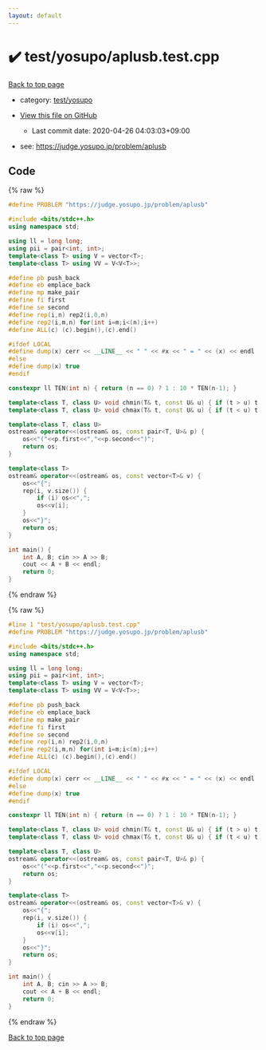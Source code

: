 ```yaml
---
layout: default
---
```


<!-- mathjax config similar to math.stackexchange -->
<script type="text/javascript" async
  src="https://cdnjs.cloudflare.com/ajax/libs/mathjax/2.7.5/MathJax.js?config=TeX-MML-AM_CHTML">
</script>
<script type="text/x-mathjax-config">
  MathJax.Hub.Config({
    TeX: { equationNumbers: { autoNumber: "AMS" }},
    tex2jax: {
      inlineMath: [ ['$','$'] ],
      processEscapes: true
    },
    "HTML-CSS": { matchFontHeight: false },
    displayAlign: "left",
    displayIndent: "2em"
  });
</script>

<script type="text/javascript" src="https://cdnjs.cloudflare.com/ajax/libs/jquery/3.4.1/jquery.min.js"></script>
<script src="https://cdn.jsdelivr.net/npm/jquery-balloon-js@1.1.2/jquery.balloon.min.js" integrity="sha256-ZEYs9VrgAeNuPvs15E39OsyOJaIkXEEt10fzxJ20+2I=" crossorigin="anonymous"></script>
<script type="text/javascript" src="../../../assets/js/copy-button.js"></script>
<link rel="stylesheet" href="../../../assets/css/copy-button.css" />


# :heavy_check_mark: test/yosupo/aplusb.test.cpp

<a href="../../../index.html">Back to top page</a>

* category: <a href="../../../index.html#0b58406058f6619a0f31a172defc0230">test/yosupo</a>
* <a href="{{ site.github.repository_url }}/blob/master/test/yosupo/aplusb.test.cpp">View this file on GitHub</a>
    - Last commit date: 2020-04-26 04:03:03+09:00


* see: <a href="https://judge.yosupo.jp/problem/aplusb">https://judge.yosupo.jp/problem/aplusb</a>


## Code

<a id="unbundled"></a>
{% raw %}
```cpp
#define PROBLEM "https://judge.yosupo.jp/problem/aplusb"

#include <bits/stdc++.h>
using namespace std;

using ll = long long;
using pii = pair<int, int>;
template<class T> using V = vector<T>;
template<class T> using VV = V<V<T>>;

#define pb push_back
#define eb emplace_back
#define mp make_pair
#define fi first
#define se second
#define rep(i,n) rep2(i,0,n)
#define rep2(i,m,n) for(int i=m;i<(n);i++)
#define ALL(c) (c).begin(),(c).end()

#ifdef LOCAL
#define dump(x) cerr << __LINE__ << " " << #x << " = " << (x) << endl
#else 
#define dump(x) true
#endif

constexpr ll TEN(int n) { return (n == 0) ? 1 : 10 * TEN(n-1); }

template<class T, class U> void chmin(T& t, const U& u) { if (t > u) t = u; }
template<class T, class U> void chmax(T& t, const U& u) { if (t < u) t = u; }

template<class T, class U>
ostream& operator<<(ostream& os, const pair<T, U>& p) {
	os<<"("<<p.first<<","<<p.second<<")";
	return os;
}

template<class T>
ostream& operator<<(ostream& os, const vector<T>& v) {
	os<<"{";
	rep(i, v.size()) {
		if (i) os<<",";
		os<<v[i];
	}
	os<<"}";
	return os;
}

int main() {
	int A, B; cin >> A >> B;
	cout << A + B << endl;
	return 0;
}
```
{% endraw %}

<a id="bundled"></a>
{% raw %}
```cpp
#line 1 "test/yosupo/aplusb.test.cpp"
#define PROBLEM "https://judge.yosupo.jp/problem/aplusb"

#include <bits/stdc++.h>
using namespace std;

using ll = long long;
using pii = pair<int, int>;
template<class T> using V = vector<T>;
template<class T> using VV = V<V<T>>;

#define pb push_back
#define eb emplace_back
#define mp make_pair
#define fi first
#define se second
#define rep(i,n) rep2(i,0,n)
#define rep2(i,m,n) for(int i=m;i<(n);i++)
#define ALL(c) (c).begin(),(c).end()

#ifdef LOCAL
#define dump(x) cerr << __LINE__ << " " << #x << " = " << (x) << endl
#else 
#define dump(x) true
#endif

constexpr ll TEN(int n) { return (n == 0) ? 1 : 10 * TEN(n-1); }

template<class T, class U> void chmin(T& t, const U& u) { if (t > u) t = u; }
template<class T, class U> void chmax(T& t, const U& u) { if (t < u) t = u; }

template<class T, class U>
ostream& operator<<(ostream& os, const pair<T, U>& p) {
	os<<"("<<p.first<<","<<p.second<<")";
	return os;
}

template<class T>
ostream& operator<<(ostream& os, const vector<T>& v) {
	os<<"{";
	rep(i, v.size()) {
		if (i) os<<",";
		os<<v[i];
	}
	os<<"}";
	return os;
}

int main() {
	int A, B; cin >> A >> B;
	cout << A + B << endl;
	return 0;
}

```
{% endraw %}

<a href="../../../index.html">Back to top page</a>

